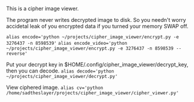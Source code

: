 This is a cipher image viewer.

The program never writes decrypted image to disk. So you needn't worry accidetal leak of you encrypted data if you turned your memory SWAP off.

`alias encode='python ~/projects/cipher_image_viewer/encrypt.py -e 3276437 -n 8598539'`
`alias encode_video='python ~/projects/cipher_image_viewer/encrypt.py -e 3276437 -n 8598539 --reverse'`

Put your decrypt key in $HOME/.config/cipher_image_viewer/decrypt_key, then you can decode.
`alias decode='python ~/projects/cipher_image_viewer/decrypt.py'`

View ciphered image.
`alias cv='python /home/sadtheslayer/projects/cipher_image_viewer/cipher_viewer.py'`

